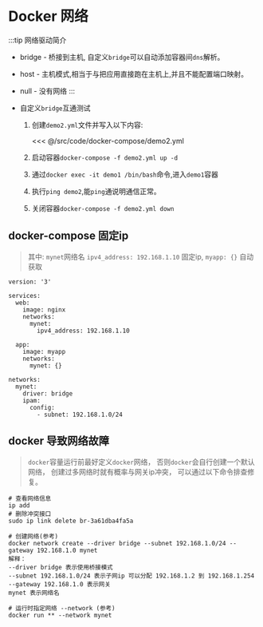 # Docker 网络

:::tip 网络驱动简介
- bridge - 桥接到主机, 自定义``bridge``可以自动添加容器间``dns``解析。
- host - 主机模式,相当于与把应用直接跑在主机上,并且不能配置端口映射。
- null - 没有网络
:::

- 自定义``bridge``互通测试

	1. 创建``demo2.yml``文件并写入以下内容:

		<<< @/src/code/docker-compose/demo2.yml

	1. 启动容器``docker-compose -f demo2.yml up -d``
	1. 通过``docker exec -it demo1 /bin/bash``命令,进入``demo1``容器
	1. 执行``ping demo2``,能``ping``通说明通信正常。
	1. 关闭容器``docker-compose -f demo2.yml down``

## docker-compose 固定ip

> 其中: `mynet`网络名 `ipv4_address: 192.168.1.10` 固定ip, `myapp: {}` 自动获取

```yaml{6-8,12-13,15-20}
version: '3'

services:
  web:
    image: nginx
    networks:
      mynet:
        ipv4_address: 192.168.1.10

  app:
    image: myapp
    networks:
      mynet: {}

networks:
  mynet:
    driver: bridge
    ipam:
      config:
        - subnet: 192.168.1.0/24
```

## docker 导致网络故障

> `docker`容量运行前最好定义`docker`网络，
否则`docker`会自行创建一个默认网络，
创建过多网络时就有概率与网关ip冲突，
可以通过以下命令排查修复。

```shell
# 查看网络信息
ip add
# 删除冲突接口
sudo ip link delete br-3a61dba4fa5a

# 创建网络(参考)
docker network create --driver bridge --subnet 192.168.1.0/24 --gateway 192.168.1.0 mynet
解释：
--driver bridge 表示使用桥接模式
--subnet 192.168.1.0/24 表示子网ip 可以分配 192.168.1.2 到 192.168.1.254
--gateway 192.168.1.0 表示网关
mynet 表示网络名

# 运行时指定网络 --network (参考)
docker run ** --network mynet
```
